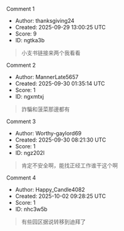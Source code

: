 Comment 1

- Author: thanksgiving24
- Created: 2025-09-29 13:00:25 UTC
- Score: 9
- ID: ngtka3b

> 小支书链接来两个我看看

Comment 2

- Author: MannerLate5657
- Created: 2025-09-30 01:35:14 UTC
- Score: 1
- ID: ngxmtxj

> 詐騙和菠菜那邊都有

Comment 3

- Author: Worthy-gaylord69
- Created: 2025-09-30 08:21:30 UTC
- Score: 1
- ID: ngz202l

> 肯定不安全啊，能找正经工作谁干这个啊

Comment 4

- Author: Happy_Candle4082
- Created: 2025-10-02 09:28:25 UTC
- Score: 1
- ID: nhc3w5b

> 有些园区据说转移到迪拜了
